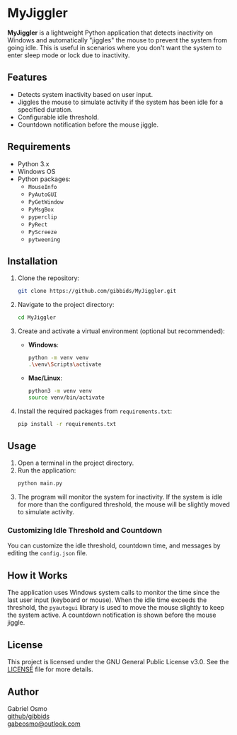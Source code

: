 # MyJiggler

**MyJiggler** is a lightweight Python application that detects inactivity on Windows and automatically "jiggles" the mouse to prevent the system from going idle. This is useful in scenarios where you don't want the system to enter sleep mode or lock due to inactivity.

## Features
- Detects system inactivity based on user input.
- Jiggles the mouse to simulate activity if the system has been idle for a specified duration.
- Configurable idle threshold.
- Countdown notification before the mouse jiggle.

## Requirements
- Python 3.x
- Windows OS
- Python packages:
  - `MouseInfo`
  - `PyAutoGUI`
  - `PyGetWindow`
  - `PyMsgBox`
  - `pyperclip`
  - `PyRect`
  - `PyScreeze`
  - `pytweening`

## Installation

1. Clone the repository:
    ```bash
    git clone https://github.com/gibbids/MyJiggler.git
    ```

2. Navigate to the project directory:
    ```bash
    cd MyJiggler
    ```

3. Create and activate a virtual environment (optional but recommended):
    - **Windows**:
      ```bash
      python -m venv venv
      .\venv\Scripts\activate
      ```
    - **Mac/Linux**:
      ```bash
      python3 -m venv venv
      source venv/bin/activate
      ```

4. Install the required packages from `requirements.txt`:
    ```bash
    pip install -r requirements.txt
    ```

## Usage

1. Open a terminal in the project directory.
2. Run the application:
    ```bash
    python main.py
    ```
3. The program will monitor the system for inactivity. If the system is idle for more than the configured threshold, the mouse will be slightly moved to simulate activity.

### Customizing Idle Threshold and Countdown
You can customize the idle threshold, countdown time, and messages by editing the `config.json` file.

## How it Works

The application uses Windows system calls to monitor the time since the last user input (keyboard or mouse). When the idle time exceeds the threshold, the `pyautogui` library is used to move the mouse slightly to keep the system active. A countdown notification is shown before the mouse jiggle.

## License

This project is licensed under the GNU General Public License v3.0. See the [LICENSE](LICENSE) file for more details.

## Author

Gabriel Osmo  
[github/gibbids](https://github.com/gibbids)  
[gabeosmo@outlook.com](mailto:gabeosmo@outlook.com)
